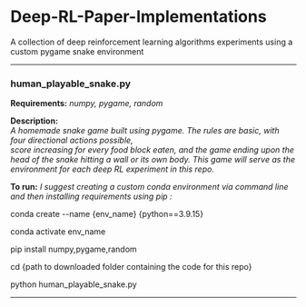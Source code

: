# Deep-RL-Paper-Implementations
A collection of deep reinforcement learning algorithms experiments using a custom pygame snake environment 

---------------------------------------------------------------------------------------------------------------------------
### human_playable_snake.py

**Requirements:** 
_numpy, pygame, random_

**Description:**  
_A homemade snake game built using pygame. The rules are basic, with four directional actions possible,  
score increasing for every food block eaten, and the game ending upon the head of the snake hitting a wall or its own body. 
This game will serve as the environment for each deep RL experiment in this repo._ 

**To run:** 
_I suggest creating a custom conda environment via command line and then installing requirements using pip :_ 

conda create --name {env_name} {python==3.9.15}

conda activate env_name

pip install numpy,pygame,random

cd {path to downloaded folder containing the code for this repo}

python human_playable_snake.py

---------------------------------------------------------------------------------------------------------------------------

